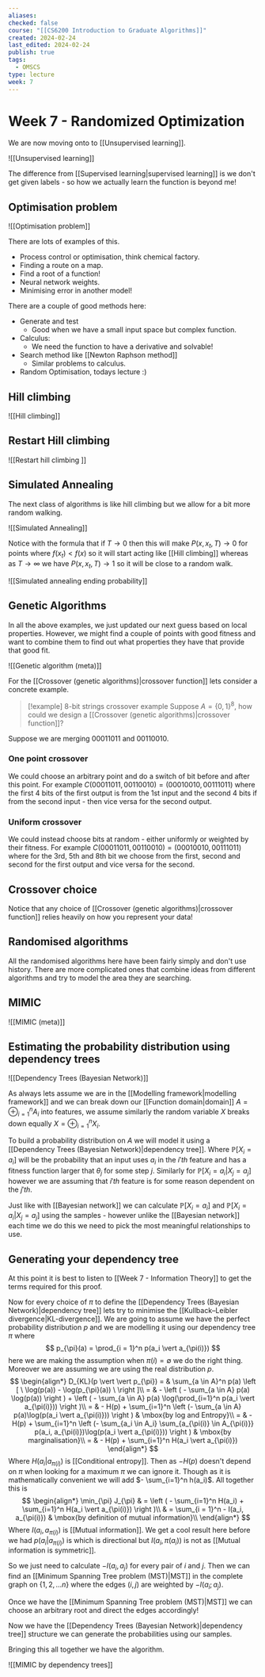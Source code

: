 ```yaml
---
aliases: 
checked: false
course: "[[CS6200 Introduction to Graduate Algorithms]]"
created: 2024-02-24
last_edited: 2024-02-24
publish: true
tags:
  - OMSCS
type: lecture
week: 7
---
```

# Week 7 - Randomized Optimization

We are now moving onto to [[Unsupervised learning]].

![[Unsupervised learning]]

The difference from [[Supervised learning|supervised learning]] is we don't get given labels - so how we actually learn the function is beyond me!

## Optimisation problem

![[Optimisation problem]]

There are lots of examples of this.
- Process control or optimisation, think chemical factory.
- Finding a route on a map.
- Find a root of a function!
- Neural network weights.
- Minimising error in another model!

There are a couple of good methods here: 
- Generate and test
	- Good when we have a small input space but complex function.
- Calculus:
	- We need the function to have a derivative and solvable!
- Search method like [[Newton Raphson method]]
	- Similar problems to calculus.
- Random Optimisation, todays lecture :)

## Hill climbing

![[Hill climbing]]

## Restart Hill climbing

![[Restart hill climbing ]]

## Simulated Annealing

The next class of algorithms is like hill climbing but we allow for a bit more random walking.

![[Simulated Annealing]]

Notice with the formula that if $T \rightarrow 0$ then this will make $P(x, x_t, T) \rightarrow 0$ for points where $f(x_t) < f(x)$ so it will start acting like [[Hill climbing]] whereas as $T \rightarrow \infty$ we have $P(x, x_t, T) \rightarrow 1$ so it will be close to a random walk.  

![[Simulated annealing ending probability]]

## Genetic Algorithms

In all the above examples, we just updated our next guess based on local properties. However, we might find a couple of points with good fitness and want to combine them to find out what properties they have that provide that good fit. 

![[Genetic algorithm (meta)]]

For the [[Crossover (genetic algorithms)|crossover function]] lets consider a concrete example.

>[!example] 8-bit strings crossover example
>Suppose $A = \{0,1\}^8$, how could we design a [[Crossover (genetic algorithms)|crossover function]]?

Suppose we are merging $00011011$ and $00110010$.

### One point crossover

We could choose an arbitrary point and do a switch of bit before and after this point. For example $C(00011011, 00110010) = (00010010, 00111011)$ where the first 4 bits of the first output is from the 1st input and the second 4 bits if from the second input - then vice versa for the second output.

### Uniform crossover

We could instead choose bits at random - either uniformly or weighted by their fitness. For example $C(00011011, 00110010) = (00010010, 00111011)$ where for the 3rd, 5th and 8th bit we choose from the first, second and second for the first output and vice versa for the second.

## Crossover choice

Notice that any choice of [[Crossover (genetic algorithms)|crossover function]] relies heavily on how you represent your data!

## Randomised algorithms

All the randomised algorithms here have been fairly simply and don't use history. There are more complicated ones that combine ideas from different algorithms and try to model the area they are searching. 

## MIMIC

![[MIMIC (meta)]]

## Estimating the probability distribution using dependency trees

![[Dependency Trees (Bayesian Network)]]

As always lets assume we are in the [[Modelling framework|modelling framework]] and we can break down our [[Function domain|domain]] $A = \oplus_{i=1}^n A_i$ into features, we assume similarly the random variable $X$ breaks down equally $X = \oplus_{i=1}^n X_i$. 

To build a probability distribution on $A$ we will model it using a [[Dependency Trees (Bayesian Network)|dependency tree]].  Where $\mathbb{P}[X_i = a_i]$ will be the probability that an input uses $a_i$ in the $i'th$ feature and has a fitness function larger that $\theta_j$ for some step $j$. Similarly for $\mathbb{P}[X_i = a_i \vert X_j = a_j]$ however we are assuming that $i'th$ feature is for some reason dependent on the $j'th$.

Just like with [[Bayesian network]] we can calculate $\mathbb{P}[X_i = a_i]$ and $\mathbb{P}[X_i = a_i \vert X_j = a_j]$ using the samples - however unlike the [[Bayesian network]] each time we do this we need to pick the most meaningful relationships to use. 

## Generating your dependency tree

At this point it is best to listen to [[Week 7 - Information Theory]] to get the terms required for this proof.

Now for every choice of $\pi$ to define the [[Dependency Trees (Bayesian Network)|dependency tree]] lets try to minimise the [[Kullback–Leibler divergence|KL-divergence]]. We are going to assume we have the perfect probability distribution $p$ and we are modelling it using our dependency tree $\pi$ where
$$
p_{\pi}(a) = \prod_{i = 1}^n p(a_i \vert a_{\pi(i)})
$$
here we are making the assumption when $\pi(i) = \emptyset$ we do the right thing. Moreover we are assuming we are using the real distribution $p$.
$$
\begin{align*}
D_{KL}(p \vert \vert p_{\pi}) = & \sum_{a \in A}^n p(a) \left [ \ \log(p(a)) - \log(p_{\pi}(a)) \ \right ]\\
= & - \left ( - \sum_{a \in A} p(a) \log(p(a)) \right ) + \left ( - \sum_{a \in A} p(a) \log(\prod_{i=1}^n p(a_i \vert a_{\pi(i)})) \right )\\
= & - H(p) + \sum_{i=1}^n \left (- \sum_{a \in A} p(a)\log(p(a_i \vert a_{\pi(i)})) \right ) & \mbox{by log and Entropy}\\
= & - H(p) + \sum_{i=1}^n \left (- \sum_{a_i \in A_i} \sum_{a_{\pi(i)} \in A_{\pi(i)}} p(a_i, a_{\pi(i)})\log(p(a_i \vert a_{\pi(i)})) \right ) & \mbox{by marginalisation}\\
= & - H(p) + \sum_{i=1}^n H(a_i \vert a_{\pi(i)})
\end{align*}
$$
Where $H(a_i \vert a_{\pi(i)})$ is [[Conditional entropy]]. Then as $-H(p)$ doesn't depend on $\pi$ when looking for a maximum $\pi$ we can ignore it. Though as it is mathematically convenient we will add $- \sum_{i=1}^n h(a_i)$. All together this is
$$
\begin{align*}
\min_{\pi} J_{\pi} & = \left ( - \sum_{i=1}^n H(a_i) + \sum_{i=1}^n H(a_i \vert a_{\pi(i)}) \right )\\
& = \sum_{i = 1}^n - I(a_i, a_{\pi(i)}) & \mbox{by definition of mutual information}\\
\end{align*}
$$
Where $I(a_i, a_{\pi(i)})$ is [[Mutual information]]. We get a cool result here before we had $p(a_i \vert a_{\pi(i)})$ is which is directional but $I(a_i,\pi(a_i))$ is not as [[Mutual information is symmetric]]. 

So we just need to calculate $-I(a_i, a_j)$ for every pair of $i$ and $j$. Then we can find an [[Minimum Spanning Tree problem (MST)|MST]] in the complete graph on $\{1, 2, \ldots  n\}$ where the edges $(i,j)$ are weighted by $-I(a_i ; a_j)$.

Once we have the [[Minimum Spanning Tree problem (MST)|MST]] we can choose an arbitrary root and direct the edges accordingly!

Now we have the [[Dependency Trees (Bayesian Network)|dependency tree]] structure we can generate the probabilities using our samples.

Bringing this all together we have the algorithm.

![[MIMIC by dependency trees]]